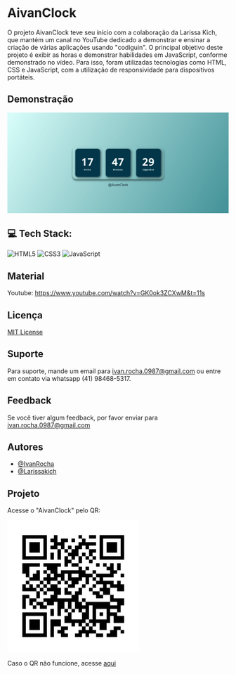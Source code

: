 # AivanClock

O projeto AivanClock teve seu início com a colaboração da Larissa Kich, que mantém um canal no YouTube dedicado a demonstrar e ensinar a criação de várias aplicações usando "codiguin". O principal objetivo deste projeto é exibir as horas e demonstrar habilidades em JavaScript, conforme demonstrado no vídeo. Para isso, foram utilizadas tecnologias como HTML, CSS e JavaScript, com a utilização de responsividade para dispositivos portáteis.

## Demonstração

![App Screenshot](./assets/AivanClock.gif)

## 💻 Tech Stack:

![HTML5](https://img.shields.io/badge/html5-%23E34F26.svg?style=flat&logo=html5&logoColor=white)
![CSS3](https://img.shields.io/badge/css3-%231572B6.svg?style=flat&logo=css3&logoColor=white)
![JavaScript](https://img.shields.io/badge/javascript-%23323330.svg?style=flat&logo=javascript&logoColor=%23F7DF1E)

## Material
Youtube:
https://www.youtube.com/watch?v=GK0ok3ZCXwM&t=11s


## Licença

[MIT License](https://choosealicense.com/licenses/mit/)

## Suporte

Para suporte, mande um email para ivan.rocha.0987@gmail.com ou entre em contato via whatsapp (41) 98468-5317.

## Feedback

Se você tiver algum feedback, por favor enviar para ivan.rocha.0987@gmail.com

## Autores

- [@IvanRocha](https://www.github.com/ivanrocha10)
- [@Larissakich](https://github.com/Larissakich)
## Projeto

<p>
  Acesse o "AivanClock" pelo QR:
</p>
  <img src="./assets/qrcode.png/" alt="qrcode" class="capa">

Caso o QR não funcione, acesse <a href="https://ivanrocha10.github.io/AivanClock/">aqui</a>